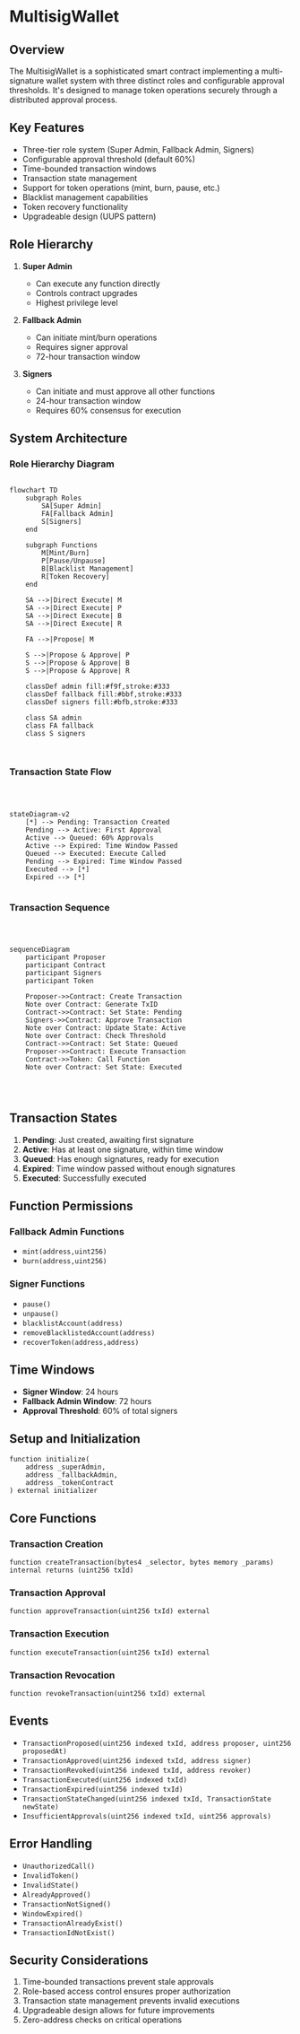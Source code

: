 # MultisigWallet

## Overview

The MultisigWallet is a sophisticated smart contract implementing a multi-signature wallet system with three distinct roles and configurable approval thresholds. It's designed to manage token operations securely through a distributed approval process.

## Key Features

- Three-tier role system (Super Admin, Fallback Admin, Signers)
- Configurable approval threshold (default 60%)
- Time-bounded transaction windows
- Transaction state management
- Support for token operations (mint, burn, pause, etc.)
- Blacklist management capabilities
- Token recovery functionality
- Upgradeable design (UUPS pattern)

## Role Hierarchy

1. **Super Admin**
   - Can execute any function directly
   - Controls contract upgrades
   - Highest privilege level

2. **Fallback Admin**
   - Can initiate mint/burn operations
   - Requires signer approval
   - 72-hour transaction window

3. **Signers**
   - Can initiate and must approve all other functions
   - 24-hour transaction window
   - Requires 60% consensus for execution

## System Architecture

### Role Hierarchy Diagram



```mermaid

flowchart TD
    subgraph Roles
        SA[Super Admin]
        FA[Fallback Admin]
        S[Signers]
    end

    subgraph Functions
        M[Mint/Burn]
        P[Pause/Unpause]
        B[Blacklist Management]
        R[Token Recovery]
    end

    SA -->|Direct Execute| M
    SA -->|Direct Execute| P
    SA -->|Direct Execute| B
    SA -->|Direct Execute| R
    
    FA -->|Propose| M
    
    S -->|Propose & Approve| P
    S -->|Propose & Approve| B
    S -->|Propose & Approve| R

    classDef admin fill:#f9f,stroke:#333
    classDef fallback fill:#bbf,stroke:#333
    classDef signers fill:#bfb,stroke:#333
    
    class SA admin
    class FA fallback
    class S signers



```

### Transaction State Flow


```mermaid



stateDiagram-v2
    [*] --> Pending: Transaction Created
    Pending --> Active: First Approval
    Active --> Queued: 60% Approvals
    Active --> Expired: Time Window Passed
    Queued --> Executed: Execute Called
    Pending --> Expired: Time Window Passed
    Executed --> [*]
    Expired --> [*]


```

### Transaction Sequence


```mermaid



sequenceDiagram
    participant Proposer
    participant Contract
    participant Signers
    participant Token

    Proposer->>Contract: Create Transaction
    Note over Contract: Generate TxID
    Contract->>Contract: Set State: Pending
    Signers->>Contract: Approve Transaction
    Note over Contract: Update State: Active
    Note over Contract: Check Threshold
    Contract->>Contract: Set State: Queued
    Proposer->>Contract: Execute Transaction
    Contract->>Token: Call Function
    Note over Contract: Set State: Executed

  
    
```

## Transaction States

1. **Pending**: Just created, awaiting first signature
2. **Active**: Has at least one signature, within time window
3. **Queued**: Has enough signatures, ready for execution
4. **Expired**: Time window passed without enough signatures
5. **Executed**: Successfully executed

## Function Permissions

### Fallback Admin Functions
- `mint(address,uint256)`
- `burn(address,uint256)`

### Signer Functions
- `pause()`
- `unpause()`
- `blacklistAccount(address)`
- `removeBlacklistedAccount(address)`
- `recoverToken(address,address)`

## Time Windows

- **Signer Window**: 24 hours
- **Fallback Admin Window**: 72 hours
- **Approval Threshold**: 60% of total signers

## Setup and Initialization

```solidity
function initialize(
    address _superAdmin,
    address _fallbackAdmin,
    address _tokenContract
) external initializer
```

## Core Functions

### Transaction Creation
```solidity
function createTransaction(bytes4 _selector, bytes memory _params) internal returns (uint256 txId)
```

### Transaction Approval
```solidity
function approveTransaction(uint256 txId) external
```

### Transaction Execution
```solidity
function executeTransaction(uint256 txId) external
```

### Transaction Revocation
```solidity
function revokeTransaction(uint256 txId) external
```

## Events

- `TransactionProposed(uint256 indexed txId, address proposer, uint256 proposedAt)`
- `TransactionApproved(uint256 indexed txId, address signer)`
- `TransactionRevoked(uint256 indexed txId, address revoker)`
- `TransactionExecuted(uint256 indexed txId)`
- `TransactionExpired(uint256 indexed txId)`
- `TransactionStateChanged(uint256 indexed txId, TransactionState newState)`
- `InsufficientApprovals(uint256 indexed txId, uint256 approvals)`

## Error Handling

- `UnauthorizedCall()`
- `InvalidToken()`
- `InvalidState()`
- `AlreadyApproved()`
- `TransactionNotSigned()`
- `WindowExpired()`
- `TransactionAlreadyExist()`
- `TransactionIdNotExist()`

## Security Considerations

1. Time-bounded transactions prevent stale approvals
2. Role-based access control ensures proper authorization
3. Transaction state management prevents invalid executions
4. Upgradeable design allows for future improvements
5. Zero-address checks on critical operations